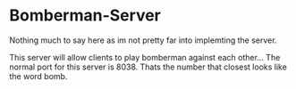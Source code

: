 # Bomberman-Server

Nothing much to say here as im not pretty far into implemting the server.

This server will allow clients to play bomberman against each other...
The normal port for this server is 8038. Thats the number that closest looks like the word bomb.
